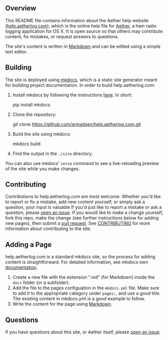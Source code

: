 ## Overview

This README file contains information about the Aether help website ([help.aetherlog.com](https://help.aetherlog.com/)), which is the online help file for [Aether](http://www.aetherlog.com/), a ham radio logging application for OS X. It is open source so that others may contribute content, fix mistakes, or request answers to questions.

The site's content is written in [Markdown](https://daringfireball.net/projects/markdown/) and can be edited using a simple text editor.

## Building

The site is deployed using [mkdocs](http://www.mkdocs.org), which is a static site generator meant for building project documentation. In order to build help.aetherlog.com:

1. Install mkdocs by following the instructions [here](http://www.mkdocs.org/#installation). In short:

    pip install mkdocs

2. Clone the repository:

    git clone https://github.com/armadsen/help.aetherlog.com.git

3. Build the site using mkdocs:

    mkdocs build

4. Find the output in the `./site` directory.

You can also use mkdocs' `serve` command to see a live-reloading preview of the site while you make changes.

## Contributing

Contributions to help.aetherlog.com are most welcome. Whether you'd like to report or fix a mistake, add new content yourself, or simply ask a question, your input is valuable If you'd just like to report a mistake or ask a question, please [open an issue](../../issues/new). If you would like to make a change yourself, fork this repo, make the change (see further instructions below for adding new pages), then submit a [pull request](https://help.github.com/articles/using-pull-requests/). See [CONTRIBUTING](contributing.md) for more information about contributing to the site.

## Adding a Page

help.aetherlog.com is a standard mkdocs site, so the process for adding content is straightforward. For detailed information, see mkdocs own [documentation](http://www.mkdocs.org/user-guide/writing-your-docs/).

1. Create a new file with the extension ".md" (for Markdown) inside the `docs` folder (or a subfolder).
2. Add the file to the pages configuation in the `mkdocs.yml` file. Make sure to add it to the appropriate category under `pages:`, and use a good title. The existing content in mkdocs.yml is a good example to follow.
3. Write the content for the page using [Markdown](https://daringfireball.net/projects/markdown/).

## Questions

If you have questions about this site, or Aether itself, please [open an issue](../../issues/new).
